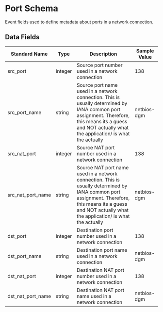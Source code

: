 # Port Schema
Event fields used to define metadata about ports in a network connection.

## Data Fields
|Standard Name|Type|Description|Sample Value|
|---|---|---|---|
|src_port|integer|Source port number used in a network connection|138|
|src_port_name|string|Source port name used in a network connection. This is usually determined by IANA common port assignment. Therefore, this means its a guess and NOT actually what the application/ is what the actually|netbios-dgm|
|src_nat_port|integer|Source NAT port number used in a network connection|138|
|src_nat_port_name|string|Source NAT port name used in a network connection. This is usually determined by IANA common port assignment. Therefore, this means its a guess and NOT actually what the application/ is what the actually|netbios-dgm|
|dst_port|integer|Destination port number used in a network connection|138|
|dst_port_name|string|Destination port name used in a network connection|netbios-dgm|
|dst_nat_port|integer|Destination NAT port number used in a network connection|138|
|dst_nat_port_name|string|Destination NAT port name used in a network connection|netbios-dgm|